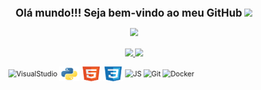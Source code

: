 <div align="center">
  <h2> Olá mundo!!! Seja bem-vindo ao meu GitHub <img src="https://github.com/abdoachhoubi/abdoachhoubi/blob/main/gifs/Hi.gif" width="30"></h2>
  <a href="https://www.linkedin.com/in/joao-ferreira-developer" target="_blank"><img
      src="https://img.shields.io/badge/-LinkedIn-%230077B5?style=for-the-badge&logo=linkedin&logoColor=white" style="margin-bottom: 5px;"
  /></a>
</div>
<br>
<div align="center">
  <a href="https://github.com/kiwizera">
    <img height="180em" src="https://github-readme-stats.vercel.app/api/top-langs/?username=kiwizera&layout=compact&langs_count=7&theme=dracula"/>
    <img height="180em" src="https://github-readme-stats.vercel.app/api?username=kiwizera&show_icons=true&theme=dracula&include_all_commits=false&count_private=true"/>
  </a>
</div>

<div style="display: inline-block" align="center"><br>
  <img align="center" alt="VisualStudio" height="30" width="40" src="https://cdn.jsdelivr.net/gh/devicons/devicon/icons/visualstudio/visualstudio-plain.svg" />
  <img align="center" alt="Python" height="30" width="40" src="https://raw.githubusercontent.com/devicons/devicon/master/icons/python/python-original.svg">
  <img align="center" alt="HTML" height="30" width="40" src="https://raw.githubusercontent.com/devicons/devicon/master/icons/html5/html5-original.svg">
  <img align="center" alt="CSS" height="30" width="40" src="https://raw.githubusercontent.com/devicons/devicon/master/icons/css3/css3-original.svg">
  <img align="center" alt="JS" height="30" width="40" src="https://cdn.jsdelivr.net/gh/devicons/devicon/icons/javascript/javascript-original.svg" />
  <img align="center" alt="Git" height="30" width="40" src="https://cdn.jsdelivr.net/gh/devicons/devicon/icons/git/git-original.svg" />
  <img align="center" alt="Docker" height="30" width="40" src="https://cdn.jsdelivr.net/gh/devicons/devicon/icons/docker/docker-original.svg" />
</div>